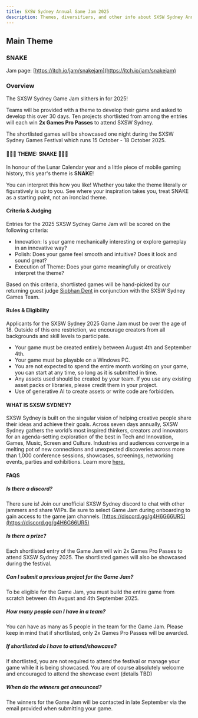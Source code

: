 ```yaml
---
title: SXSW Sydney Annual Game Jam 2025
description: Themes, diversifiers, and other info about SXSW Sydney Annual Game Jam 2025.
---
```


## Main Theme
### SNAKE

Jam page: [https://itch.io/jam/snakejam](https://itch.io/jam/snakejam)

### Overview

The SXSW Sydney Game Jam slithers in for 2025!

Teams will be provided with a theme to develop their game and asked to develop this over 30 days. Ten projects shortlisted from among the entries will each win **2x Games Pro Passes** to attend SXSW Sydney.

The shortlisted games will be showcased one night during the SXSW Sydney Games Festival which runs 15 October - 18 October 2025.

#### 🐍🐍🐍 THEME: SNAKE 🐍🐍🐍

In honour of the Lunar Calendar year and a little piece of mobile gaming history, this year's theme is **SNAKE**!

You can interpret this how you like! Whether you take the theme literally or figuratively is up to you. See where your inspiration takes you, treat SNAKE as a starting point, not an ironclad theme.

#### Criteria & Judging

Entries for the 2025 SXSW Sydney Game Jam will be scored on the following criteria:

- Innovation: Is your game mechanically interesting or explore gameplay in an innovative way? 
- Polish: Does your game feel smooth and intuitive? Does it look and sound great? 
- Execution of Theme: Does your game meaningfully or creatively interpret the theme? 

Based on this criteria, shortlisted games will be hand-picked by our returning guest judge [Siobhan Dent](https://siobhan-dent.itch.io/) in conjunction with the SXSW Sydney Games Team. 

#### Rules & Eligibility

Applicants for the SXSW Sydney 2025 Game Jam must be over the age of 18. Outside of this one restriction, we encourage creators from all backgrounds and skill levels to participate. 

- Your game must be created entirely between August 4th and September 4th.
- Your game must be playable on a Windows PC.
- You are not expected to spend the entire month working on your game, you can start at any time, so long as it is submitted in time.
- Any assets used should be created by your team. If you use any existing asset packs or libraries, please credit them in your project. 
- Use of generative AI to create assets or write code are forbidden.


#### WHAT IS SXSW SYDNEY?

SXSW Sydney is built on the singular vision of helping creative people share their ideas and achieve their goals. Across seven days annually, SXSW Sydney gathers the world’s most inspired thinkers, creators and innovators for an agenda-setting exploration of the best in Tech and Innovation, Games, Music, Screen and Culture. Industries and audiences converge in a melting pot of new connections and unexpected discoveries across more than 1,000 conference sessions, showcases, screenings, networking events, parties and exhibitions. Learn more [here.](https://www.sxswsydney.com/)

#### FAQS

##### Is there a discord? 

There sure is! Join our unofficial SXSW Sydney discord to chat with other jammers and share WIPs. Be sure to select Game Jam during onboarding to gain access to the game jam channels. [https://discord.gg/g4H6G66UR5](https://discord.gg/g4H6G66UR5)

##### Is there a prize? 

Each shortlisted entry of the Game Jam will win 2x Games Pro Passes to attend SXSW Sydney 2025. The shortlisted games will also be showcased during the festival.

##### Can I submit a previous project for the Game Jam?

To be eligible for the Game Jam, you must build the entire game from scratch between 4th August and 4th September 2025. 

##### How many people can I have in a team? 

You can have as many as 5 people in the team for the Game Jam. Please keep in mind that if shortlisted, only 2x Games Pro Passes will be awarded.  

##### If shortlisted do I have to attend/showcase? 

If shortlisted, you are not required to attend the festival or manage your game while it is being showcased. You are of course absolutely welcome and encouraged to attend the showcase event (details TBD)

##### When do the winners get announced?

The winners for the Game Jam will be contacted in late September via the email provided when submitting your game.



